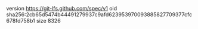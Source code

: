version https://git-lfs.github.com/spec/v1
oid sha256:2cb65d5474b44491279937c9afd623953970093885827709377cfc678fd758b1
size 8326
